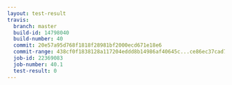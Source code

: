 ```yaml
---
layout: test-result
travis:
  branch: master
  build-id: 14798040
  build-number: 40
  commit: 20e57a95d768f1818f28981bf2000ecd671e18e6
  commit-range: 438cf0f1838128a117204eddd8b14986af40645c...ce86ec37cad774387281df726bcb51fad853e41d
  job-id: 22369083
  job-number: 40.1
  test-result: 0
---
```

